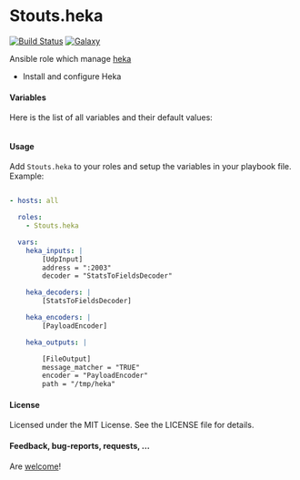 Stouts.heka
===========

[![Build Status](http://img.shields.io/travis/Stouts/Stouts.heka.svg?style=flat-square)](https://travis-ci.org/Stouts/Stouts.heka)
[![Galaxy](http://img.shields.io/badge/galaxy-Stouts.heka-blue.svg?style=flat-square)](https://galaxy.ansible.com/list#/roles/1907)

Ansible role which manage [heka](http://http://http://hekad.readthedocs.org/)

* Install and configure Heka


#### Variables

Here is the list of all variables and their default values:

```yaml
```

#### Usage

Add `Stouts.heka` to your roles and setup the variables in your playbook file.
Example:

```yaml

- hosts: all

  roles:
    - Stouts.heka

  vars:
    heka_inputs: |
        [UdpInput]
        address = ":2003"
        decoder = "StatsToFieldsDecoder"

    heka_decoders: |
        [StatsToFieldsDecoder]

    heka_encoders: |
        [PayloadEncoder]

    heka_outputs: |

        [FileOutput]
        message_matcher = "TRUE"
        encoder = "PayloadEncoder"
        path = "/tmp/heka"
```

#### License

Licensed under the MIT License. See the LICENSE file for details.

#### Feedback, bug-reports, requests, ...

Are [welcome](https://github.com/Stouts/Stouts.heka/issues)!
